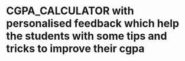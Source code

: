 # CGPA_CALCULATOR with personalised feedback which help the students with some tips and tricks to improve their cgpa
